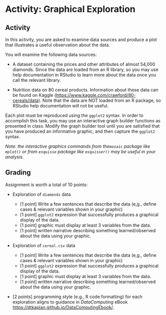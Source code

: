 # Activity: Graphical Exploration

## Activity

In this activity, you are asked to examine data sources and produce a plot that illustrates a useful observation about the data.

You will examine the following data sources:  

- A dataset containing the prices and other attributes of almost 54,000 diamonds.  Since the data are loaded from an R library, so you may use help documentation in RStudio to learn more about the data once you call the relevant library.  

- Nutrition data on 80 cereal products. Information about these data can be found on Kaggle (<https://www.kaggle.com/crawford/80-cereals/data>).  Note that the data are NOT loaded from an R package, so RStudio help documentation will not be useful.  

Each plot must be reproduced using the `ggplot2` syntax.  In order to accomplish this task, you may use an interactive graph builder functions as presented in class.  Modify the graph builder tool until you are satisfied that you have produced an informative graphic, and then capture the `ggplot2` syntax.


*Note: the interactive graphics commands from the`mosaic` package like `mplot()` or from `esquisse` package like `esquisser()` may be useful in your analysis.*

## Grading

Assignment is worth a total of 10 points:

- Exploration of `diamonds` data  
    - [1 point] Write a few sentences that describe the data (e,g., define cases & relevant variables shown in your graphic)
    - [1 point] `ggplot2` expression that successfully produces a graphical display of the data.  
    - [1 point] graphic must display at least 3 variables from the data.  
    - [1 point] written narrative describing something learned/observed about the data using your graphic.

- Exploration of `cereal.csv` data  
    - [1 point] Write a few sentences that describe the data (e,g., define cases & relevant variables shown in your graphic)
    - [1 point] `ggplot2` expression that successfully produces a graphical display of the data.  
    - [1 point] graphic must display at least 3 variables from the data.  
    - [1 point] written narrative describing something learned/observed about the data using your graphic.

- [2 points] programming style (e.g., R code formatting) for each exploration aligns to guidance in *DataComputing* eBook <https://dtkaplan.github.io/DataComputingEbook/>. 
